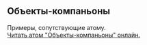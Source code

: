 ## Объекты-компаньоны

Примеры, сопутствующие атому.  
[Читать атом "Объекты-компаньоны" онлайн.](https://stepik.org/lesson/350629/step/1)
